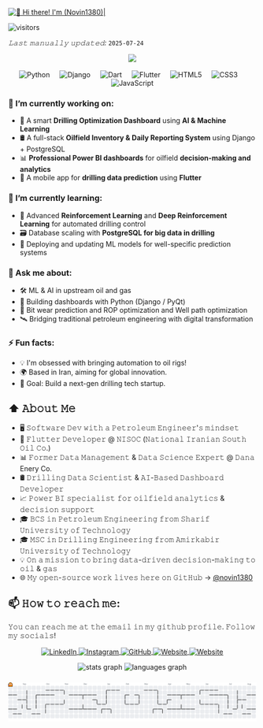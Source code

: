 [<img src="./assets/novin1380-intro.gif" alt="👋 Hi there! I'm (Novin1380)|" title="👋 Hi there! I'm (Novin Nekuee|Novin1380)"/>](https://raymond.li/)

![visitors](https://vbr.nathanchung.dev/badge?page_id=novin1380.novin1380&color=00cf00)

*𝙻𝚊𝚜𝚝 𝚖𝚊𝚗𝚞𝚊𝚕𝚕𝚢 𝚞𝚙𝚍𝚊𝚝𝚎𝚍:* `2025-07-24`

<p align="center">
  <img src="https://readme-typing-svg.demolab.com/?lines=Turning+Drilling+Data+into+Decisions;Building+Smart+Oilfield+Software;ML+%7C+Python+%7C+Django+%7C+Flutter+%7C+PowerBI&center=true&width=500&height=45">
</p>

<div align="center"> <img src="https://cdn.jsdelivr.net/gh/devicons/devicon/icons/python/python-original.svg" height="30" alt="Python" title="Python"/> <img width="12" /> <img src="https://cdn.jsdelivr.net/gh/devicons/devicon/icons/django/django-plain.svg" height="30" alt="Django" title="Django"/> <img width="12" /> <img src="https://cdn.jsdelivr.net/gh/devicons/devicon/icons/dart/dart-original.svg" height="30" alt="Dart" title="Dart"/> <img width="12" /> <img src="https://cdn.jsdelivr.net/gh/devicons/devicon/icons/flutter/flutter-original.svg" height="30" alt="Flutter" title="Flutter"/> <img width="12" /> 
<img src="https://cdn.jsdelivr.net/gh/devicons/devicon/icons/html5/html5-original.svg" height="30" alt="HTML5" title="HTML5"/> <img width="12" /> <img src="https://cdn.jsdelivr.net/gh/devicons/devicon/icons/css3/css3-original.svg" height="30" alt="CSS3" title="CSS3"/> <img width="12" /> <img src="https://cdn.jsdelivr.net/gh/devicons/devicon/icons/javascript/javascript-original.svg" height="30" alt="JavaScript" title="JavaScript"/> </div>

### 🔭 I’m currently working on:
- 🚀 A smart **Drilling Optimization Dashboard** using **AI & Machine Learning**
- 🛢️ A full-stack **Oilfield Inventory & Daily Reporting System** using Django + PostgreSQL
- 📊 **Professional Power BI dashboards** for oilfield **decision-making and analytics**
- 📱 A mobile app for **drilling data prediction** using **Flutter**

### 🌱 I’m currently learning:
- 🤖 Advanced **Reinforcement Learning** and **Deep Reinforcement Learning** for automated drilling control
- 🗃️ Database scaling with **PostgreSQL for big data in drilling**
- 🧠 Deploying and updating ML models for well-specific prediction systems

### 💬 Ask me about:
- 🛠️ ML & AI in upstream oil and gas
- 🧪 Building dashboards with Python (Django / PyQt)
- 🧩 Bit wear prediction and ROP optimization and Well path optimization
- 🛰️ Bridging traditional petroleum engineering with digital transformation

### ⚡ Fun facts:
- 💡 I'm obsessed with bringing automation to oil rigs!
- 🌍 Based in Iran, aiming for global innovation.
- 🎯 Goal: Build a next-gen drilling tech startup.

## ⬆ 𝙰𝚋𝚘𝚞𝚝 𝙼𝚎
- 🖥 𝚂𝚘𝚏𝚝𝚠𝚊𝚛𝚎 𝙳𝚎𝚟 𝚠𝚒𝚝𝚑 𝚊 𝙿𝚎𝚝𝚛𝚘𝚕𝚎𝚞𝚖 𝙴𝚗𝚐𝚒𝚗𝚎𝚎𝚛'𝚜 𝚖𝚒𝚗𝚍𝚜𝚎𝚝
- 💼 𝙵𝚕𝚞𝚝𝚝𝚎𝚛 𝙳𝚎𝚟𝚎𝚕𝚘𝚙𝚎𝚛 @ 𝙽𝙸𝚂𝙾𝙲 (𝙽𝚊𝚝𝚒𝚘𝚗𝚊𝚕 𝙸𝚛𝚊𝚗𝚒𝚊𝚗 𝚂𝚘𝚞𝚝𝚑 𝙾𝚒𝚕 𝙲𝚘.)
- 📊 𝙵𝚘𝚛𝚖𝚎𝚛 𝙳𝚊𝚝𝚊 𝙼𝚊𝚗𝚊𝚐𝚎𝚖𝚎𝚗𝚝 & 𝙳𝚊𝚝𝚊 𝚂𝚌𝚒𝚎𝚗𝚌𝚎 𝙴𝚡𝚙𝚎𝚛𝚝 @ 𝙳𝚊𝚗𝚊 Enery Co.
- 🛢️ 𝙳𝚛𝚒𝚕𝚕𝚒𝚗𝚐 𝙳𝚊𝚝𝚊 𝚂𝚌𝚒𝚎𝚗𝚝𝚒𝚜𝚝 & 𝙰𝙸-𝙱𝚊𝚜𝚎𝚍 𝙳𝚊𝚜𝚑𝚋𝚘𝚊𝚛𝚍 𝙳𝚎𝚟𝚎𝚕𝚘𝚙𝚎𝚛
- 📈 𝙿𝚘𝚠𝚎𝚛 𝙱𝙸 𝚜𝚙𝚎𝚌𝚒𝚊𝚕𝚒𝚜𝚝 𝚏𝚘𝚛 𝚘𝚒𝚕𝚏𝚒𝚎𝚕𝚍 𝚊𝚗𝚊𝚕𝚢𝚝𝚒𝚌𝚜 & 𝚍𝚎𝚌𝚒𝚜𝚒𝚘𝚗 𝚜𝚞𝚙𝚙𝚘𝚛𝚝
- 🎓 𝙱𝙲𝚂 𝚒𝚗 𝙿𝚎𝚝𝚛𝚘𝚕𝚎𝚞𝚖 𝙴𝚗𝚐𝚒𝚗𝚎𝚎𝚛𝚒𝚗𝚐 𝚏𝚛𝚘𝚖 𝚂𝚑𝚊𝚛𝚒𝚏 𝚄𝚗𝚒𝚟𝚎𝚛𝚜𝚒𝚝𝚢 𝚘𝚏 𝚃𝚎𝚌𝚑𝚗𝚘𝚕𝚘𝚐𝚢  
- 🎓 𝙼𝚂𝙲 𝚒𝚗 𝙳𝚛𝚒𝚕𝚕𝚒𝚗𝚐 𝙴𝚗𝚐𝚒𝚗𝚎𝚎𝚛𝚒𝚗𝚐 𝚏𝚛𝚘𝚖 𝙰𝚖𝚒𝚛𝚔𝚊𝚋𝚒𝚛 𝚄𝚗𝚒𝚟𝚎𝚛𝚜𝚒𝚝𝚢 𝚘𝚏 𝚃𝚎𝚌𝚑𝚗𝚘𝚕𝚘𝚐𝚢
- 💡 𝙾𝚗 𝚊 𝚖𝚒𝚜𝚜𝚒𝚘𝚗 𝚝𝚘 𝚋𝚛𝚒𝚗𝚐 𝚍𝚊𝚝𝚊-𝚍𝚛𝚒𝚟𝚎𝚗 𝚍𝚎𝚌𝚒𝚜𝚒𝚘𝚗-𝚖𝚊𝚔𝚒𝚗𝚐 𝚝𝚘 𝚘𝚒𝚕 & 𝚐𝚊𝚜
- 🌐 𝙼𝚢 𝚘𝚙𝚎𝚗-𝚜𝚘𝚞𝚛𝚌𝚎 𝚠𝚘𝚛𝚔 𝚕𝚒𝚟𝚎𝚜 𝚑𝚎𝚛𝚎 𝚘𝚗 𝙶𝚒𝚝𝙷𝚞𝚋 → [@novin1380](https://github.com/novin1380)

## 📫 𝙷𝚘𝚠 𝚝𝚘 𝚛𝚎𝚊𝚌𝚑 𝚖𝚎:
𝚈𝚘𝚞 𝚌𝚊𝚗 𝚛𝚎𝚊𝚌𝚑 𝚖𝚎 𝚊𝚝 𝚝𝚑𝚎 𝚎𝚖𝚊𝚒𝚕 𝚒𝚗 𝚖𝚢 𝚐𝚒𝚝𝚑𝚞𝚋 𝚙𝚛𝚘𝚏𝚒𝚕𝚎. 𝙵𝚘𝚕𝚕𝚘𝚠 𝚖𝚢 𝚜𝚘𝚌𝚒𝚊𝚕𝚜!

<p align="center">
  <a href="https://linkedin.com/in/novin-nekuee-ba9093247" target="_blank">
    <img src="https://raw.githubusercontent.com/Raymo111/Raymo111/master/socials/linkedin.png" height="40em" align="center" alt="LinkedIn" title="Connect on LinkedIn"/>
  </a>
  <a href="https://instagram.com/novin_nekuee" target="_blank">
    <img src="https://raw.githubusercontent.com/Raymo111/Raymo111/master/socials/instagram.svg" height="40em" align="center" alt="Instagram" title="Follow on Instagram"/>
  </a>
  <!-- <a href="https://twitter.com/novinnekuee" target="_blank">
    <img src="https://raw.githubusercontent.com/Raymo111/Raymo111/master/socials/twitter.svg" height="40em" align="center" alt="Twitter" title="Follow on Twitter"/>
  </a> -->
  <a href="https://github.com/novin1380" target="_blank">
    <img src="https://cdn.jsdelivr.net/gh/devicons/devicon/icons/github/github-original.svg" height="40em" align="center" alt="GitHub" title="My GitHub"/>
  </a>
  <a href="mailto:novini.n1380@gmail.com">
    <img src="https://raw.githubusercontent.com/gauravghongde/social-icons/master/SVG/Color/Gmail.svg" height="40em" align="center" alt="Website"/>
  </a>
  <a href="https://novinnekuee.ir">
    <img src="https://raw.githubusercontent.com/gauravghongde/social-icons/master/SVG/Color/WWW.svg" height="40em" align="center" alt="Website"/>
  </a>
</p>

<div align="center">
  <img src="https://github-readme-stats.vercel.app/api?username=novin1380&hide_title=false&hide_rank=false&show_icons=true&include_all_commits=true&count_private=true&disable_animations=false&theme=dracula&locale=en&hide_border=false" height="150" alt="stats graph"  />
  <img src="https://github-readme-stats.vercel.app/api/top-langs?username=novin1380&locale=en&hide_title=false&layout=compact&card_width=320&langs_count=5&theme=dracula&hide_border=false" height="150" alt="languages graph"  />
</div>


###
<picture>
  <source media="(prefers-color-scheme: dark)" srcset="https://raw.githubusercontent.com/novin1380/novin1380/output/pacman-contribution-graph-dark.svg">
  <source media="(prefers-color-scheme: light)" srcset="https://raw.githubusercontent.com/novin1380/novin1380/output/pacman-contribution-graph.svg">
  <img alt="Pacman contribution graph" src="https://raw.githubusercontent.com/novin1380/novin1380/output/pacman-contribution-graph.svg">
</picture>

